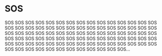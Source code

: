 # SOS
SOS SOS SOS SOS SOS SOS SOS SOS SOS SOS SOS SOS SOS SOS SOS SOS SOS SOS SOS SOS SOS SOS SOS SOS SOS SOS SOS SOS SOS SOS SOS SOS SOS SOS SOS SOS SOS SOS SOS SOS SOS SOS SOS SOS SOS SOS SOS SOS SOS SOS SOS SOS SOS SOS SOS SOS SOS SOS SOS SOS SOS SOS SOS SOS SOS SOS SOS SOS SOS SOS SOS SOS SOS SOS SOS SOS SOS SOS SOS SOS SOS SOS SOS SOS SOS SOS SOS...
